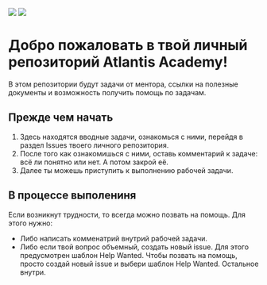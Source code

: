 [//]: # 'VERSIONS'

<img src="https://img.shields.io/static/v1?style=for-the-badge&label=%40atls%2Fcode-service&message=0.0.16&labelColor=ECEEF5&color=D7DCEB"> <img src="https://img.shields.io/static/v1?style=for-the-badge&label=%40atls%2Fschematics&message=0.0.12&labelColor=ECEEF5&color=D7DCEB">

[//]: # 'VERSIONS'

# Добро пожаловать в твой личный репозиторий Atlantis Academy!

В этом репозитории будут задачи от ментора, ссылки на полезные документы и возможность получить помощь по задачам.

## Прежде чем начать

1. Здесь находятся вводные задачи, ознакомься с ними, перейдя в раздел Issues твоего личного репозитория.
2. После того как ознакомишься с ними, оставь комментарий к задаче: всё ли понятно или нет. А потом закрой её.
3. Далее ты можешь приступить к выполнению рабочей задачи.

## В процессе выполениня

Если возникнут трудности, то всегда можно позвать на помощь. Для этого нужно:

- Либо написать комменатрий внутрий рабочей задачи.
- Либо если твой вопрос объемный, создать новый issue. Для этого предусмотрен шаблон Help Wanted. Чтобы позвать на помощь, просто создай новый issue и выбери шаблон Help Wanted. Остальное внутри.
